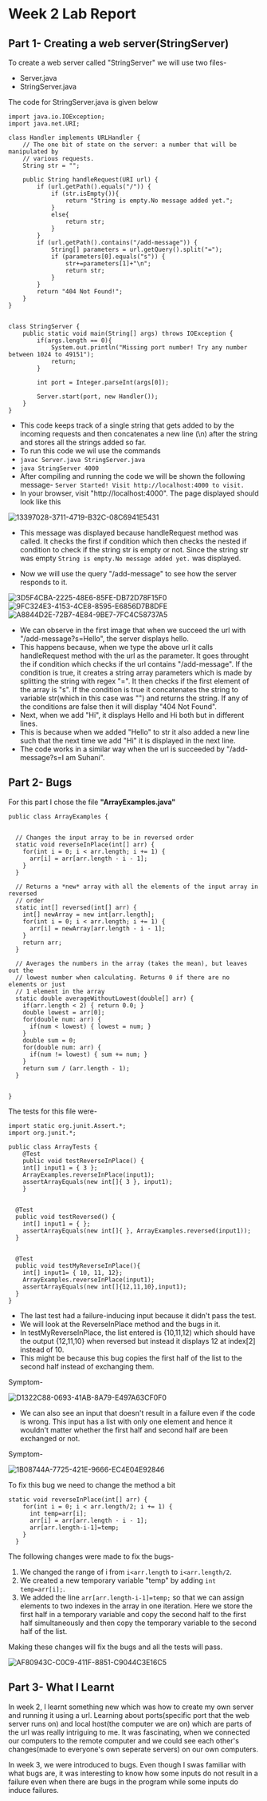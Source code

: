 # Week 2 Lab Report

## Part 1- Creating a web server(StringServer)


To create a web server called "StringServer" we will use two files-
- Server.java
- StringServer.java

The code for StringServer.java is given below
```
import java.io.IOException;
import java.net.URI;

class Handler implements URLHandler {
    // The one bit of state on the server: a number that will be manipulated by
    // various requests.
    String str = "";

    public String handleRequest(URI url) {
        if (url.getPath().equals("/")) {
            if (str.isEmpty()){
                return "String is empty.No message added yet.";
            }
            else{
                return str;
            }
        }
        if (url.getPath().contains("/add-message")) {
            String[] parameters = url.getQuery().split("=");
            if (parameters[0].equals("s")) {
                str+=parameters[1]+"\n";
                return str;
            }
        }
        return "404 Not Found!";
    }
}


class StringServer {
    public static void main(String[] args) throws IOException {
        if(args.length == 0){
            System.out.println("Missing port number! Try any number between 1024 to 49151");
            return;
        }

        int port = Integer.parseInt(args[0]);

        Server.start(port, new Handler());
    }
}
```


- This code keeps track of a single string that gets added to by the incoming requests and then concatenates a new line (\n) after the string and stores all the strings added so far.
- To run this code we wil use the commands
- `javac Server.java StringServer.java`
- `java StringServer 4000`
- After compiling and running the code we will be shown the following message-
       `Server Started! Visit http://localhost:4000 to visit.`
- In your browser, visit "http://localhost:4000". The page displayed should look like this


![13397028-3711-4719-B32C-08C6941E5431](https://user-images.githubusercontent.com/122580828/215579612-2a8d3c8c-65ce-4715-b0b7-865d76882e0d.jpeg)

- This message was displayed because handleRequest method was called. It checks the first if condition which then checks the nested if condition to check if the string str is empty or not. Since the string str was empty `String is empty.No message added yet.` was displayed.

- Now we will use the query "/add-message" to see how the server responds to it.



![3D5F4CBA-2225-48E6-85FE-DB72D78F15F0](https://user-images.githubusercontent.com/122580828/215591939-aa6e9fba-c74c-4d87-89a7-d9a0817cb844.jpeg)
![9FC324E3-4153-4CE8-8595-E6856D7B8DFE](https://user-images.githubusercontent.com/122580828/215591942-a2c3b245-e185-418a-8a4e-7ae6e8bbb346.jpeg)
![A8844D2E-72B7-4E84-9BE7-7FC4C58737A5](https://user-images.githubusercontent.com/122580828/215591943-434f9f2e-6acb-45c9-8f4c-5c597135cb70.jpeg)

- We can observe in the first image that when we succeed the url with "/add-message?s=Hello", the server displays hello.
- This happens because, when we type the above url it calls handleRequest method with the url as the parameter. It goes throught the if condition which checks if the url contains "/add-message". If the condition is true, it creates a string array parameters which is made by splitting the string with regex "=". It then checks if the first element of the array is "s". If the condition is true it concatenates the string to variable str(which in this case was "") and returns the string. If any of the conditions are false then it will display "404 Not Found".
- Next, when we add "Hi", it displays Hello and Hi both but in different lines.
- This is because when we added "Hello" to str it also added a new line such that the next time we add "Hi" it is displayed in the next line.
- The code works in a similar way when the url is succeeded by "/add-message?s=I am Suhani".




## Part 2- Bugs

For this part I chose the file **"ArrayExamples.java"**
```
public class ArrayExamples {

  
  // Changes the input array to be in reversed order
  static void reverseInPlace(int[] arr) {
    for(int i = 0; i < arr.length; i += 1) {
      arr[i] = arr[arr.length - i - 1];
    }
  }

  // Returns a *new* array with all the elements of the input array in reversed
  // order
  static int[] reversed(int[] arr) {
    int[] newArray = new int[arr.length];
    for(int i = 0; i < arr.length; i += 1) {
      arr[i] = newArray[arr.length - i - 1];
    }
    return arr;
  }

  // Averages the numbers in the array (takes the mean), but leaves out the
  // lowest number when calculating. Returns 0 if there are no elements or just
  // 1 element in the array
  static double averageWithoutLowest(double[] arr) {
    if(arr.length < 2) { return 0.0; }
    double lowest = arr[0];
    for(double num: arr) {
      if(num < lowest) { lowest = num; }
    }
    double sum = 0;
    for(double num: arr) {
      if(num != lowest) { sum += num; }
    }
    return sum / (arr.length - 1);
  }


}
```

The tests for this file were-
```
import static org.junit.Assert.*;
import org.junit.*;

public class ArrayTests {
	@Test 
	public void testReverseInPlace() {
    int[] input1 = { 3 };
    ArrayExamples.reverseInPlace(input1);
    assertArrayEquals(new int[]{ 3 }, input1);
	}


  @Test
  public void testReversed() {
    int[] input1 = { };
    assertArrayEquals(new int[]{ }, ArrayExamples.reversed(input1));
  }


  @Test
  public void testMyReverseInPlace(){
    int[] input1= { 10, 11, 12};
    ArrayExamples.reverseInPlace(input1);
    assertArrayEquals(new int[]{12,11,10},input1);
  }
}
```
- The last test had a failure-inducing input because it didn't pass the test.
- We will look at the ReverseInPlace method and the bugs in it.
- In testMyReverseInPlace, the list entered is {10,11,12) which should have the output {12,11,10} when reversed but instead it displays 12 at index[2] instead of 10.
- This might be because this bug copies the first half of the list to the second half instead of exchanging them.

Symptom-

![D1322C88-0693-41AB-8A79-E497A63CF0F0](https://user-images.githubusercontent.com/122580828/215614937-506c7a6a-58ee-4cf5-ac8b-d089138ef811.jpeg)

- We can also see an input that doesn't result in a failure even if the code is wrong. This input has a list with only one element and hence it wouldn't matter whether the first half and second half are been exchanged or not.

Symptom-

![1B08744A-7725-421E-9666-EC4E04E92846](https://user-images.githubusercontent.com/122580828/215615620-fcd5032d-4327-4ccb-9717-aa8161b6b318.jpeg)

To fix this bug we need to change the method a bit

```
static void reverseInPlace(int[] arr) {
    for(int i = 0; i < arr.length/2; i += 1) {
      int temp=arr[i];
      arr[i] = arr[arr.length - i - 1];
      arr[arr.length-i-1]=temp;
    }
  }
```
The following changes were made to fix the bugs-
1. We changed the range of i from `i<arr.length` to `i<arr.length/2`.
2. We created a new temporary variable "temp" by adding `int temp=arr[i];`.
3. We added the line `arr[arr.length-i-1]=temp;` so that we can assign elements to two indexes in the array in one iteration.
Here we store the first half in a temporary variable and copy the second half to the first half simultaneously and then copy the temporary variable to the second half of the list.

Making these changes will fix the bugs and all the tests will pass.

![AF80943C-C0C9-411F-8851-C9044C3E16C5](https://user-images.githubusercontent.com/122580828/215619560-34131fb1-f735-49eb-a434-2b89e3705d4a.jpeg)



## Part 3- What I Learnt

In week 2, I learnt something new which was how to create my own server and running it using a url. Learning about ports(specific port that the web server runs on) and local host(the computer we are on) which are parts of the url was really intriguing to me.
It was fascinating, when we connected our computers to the remote computer and we could see each other's changes(made to everyone's own seperate servers) on our own computers.

In week 3, we were introduced to bugs. Even though I swas familiar with what bugs are, it was interesting to know how some inputs do not result in a failure even when there are bugs in the program while some inputs do induce failures.
